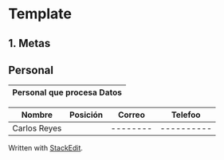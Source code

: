 # Template
## 1.  Metas
## Personal

|Personal que procesa Datos|
|---------------------|

|Nombre | Posición | Correo | Telefoo |
|------|-----------|--------|----------|
|Carlos Reyes||--------|----------|


 Written with [StackEdit](https://stackedit.io/).
<!--stackedit_data:
eyJoaXN0b3J5IjpbMjA0NTQzMzc3MiwtODc1MDM3MjI0LDE2Mj
I3NTA4ODksNzMwOTk4MTE2XX0=
-->